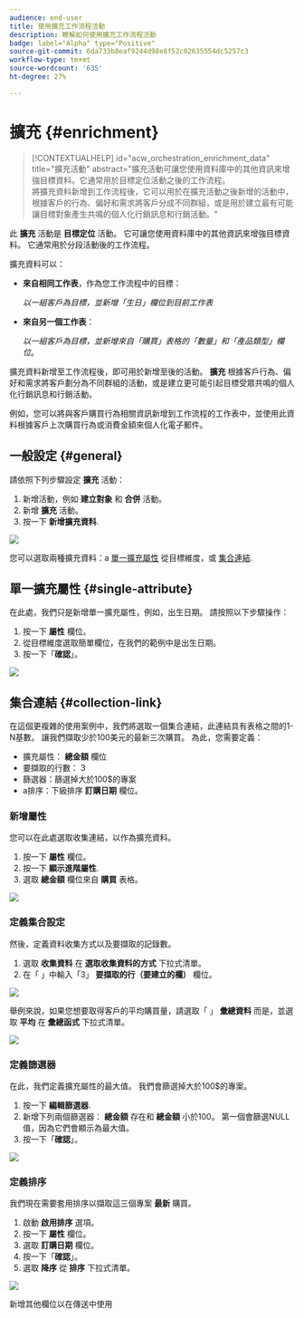 ```yaml
---
audience: end-user
title: 使用擴充工作流程活動
description: 瞭解如何使用擴充工作流程活動
badge: label="Alpha" type="Positive"
source-git-commit: 6da733b8eaf9244d98e8f52c02635554dc5257c3
workflow-type: tm+mt
source-wordcount: '635'
ht-degree: 27%

---
```



# 擴充 {#enrichment}

>[!CONTEXTUALHELP]
>id="acw_orchestration_enrichment_data"
>title="擴充活動"
>abstract="擴充活動可讓您使用資料庫中的其他資訊來增強目標資料。它通常用於目標定位活動之後的工作流程。<br/>將擴充資料新增到工作流程後，它可以用於在擴充活動之後新增的活動中，根據客戶的行為、偏好和需求將客戶分成不同群組，或是用於建立最有可能讓目標對象產生共鳴的個人化行銷訊息和行銷活動。"

此 **擴充** 活動是 **目標定位** 活動。 它可讓您使用資料庫中的其他資訊來增強目標資料。 它通常用於分段活動後的工作流程。

擴充資料可以：

* **來自相同工作表**，作為您工作流程中的目標：

  *以一組客戶為目標，並新增「生日」欄位到目前工作表*

* **來自另一個工作表**：

  *以一組客戶為目標，並新增來自「購買」表格的「數量」和「產品類型」欄位*。

擴充資料新增至工作流程後，即可用於新增至後的活動。 **擴充** 根據客戶行為、偏好和需求將客戶劃分為不同群組的活動，或是建立更可能引起目標受眾共鳴的個人化行銷訊息和行銷活動。

例如，您可以將與客戶購買行為相關資訊新增到工作流程的工作表中，並使用此資料根據客戶上次購買行為或消費金額來個人化電子郵件。

## 一般設定 {#general}

請依照下列步驟設定 **擴充** 活動：

1. 新增活動，例如 **建立對象** 和 **合併** 活動。
1. 新增 **擴充** 活動。
1. 按一下 **新增擴充資料**.

![](../assets/workflow-enrichment1.png)

您可以選取兩種擴充資料：a [單一擴充屬性](#single-attribute) 從目標維度，或 [集合連結](collection-link).

## 單一擴充屬性 {#single-attribute}

在此處，我們只是新增單一擴充屬性，例如，出生日期。 請按照以下步驟操作：

1. 按一下 **屬性** 欄位。
1. 從目標維度選取簡單欄位，在我們的範例中是出生日期。
1. 按一下「**確認**」。

![](../assets/workflow-enrichment2.png)

## 集合連結 {#collection-link}

在這個更複雜的使用案例中，我們將選取一個集合連結，此連結具有表格之間的1-N基數。 讓我們擷取少於100美元的最新三次購買。 為此，您需要定義：

* 擴充屬性： **總金額** 欄位
* 要擷取的行數： 3
* 篩選器：篩選掉大於100$的專案
* a排序：下級排序 **訂購日期** 欄位。

### 新增屬性

您可以在此處選取收集連結，以作為擴充資料。

1. 按一下 **屬性** 欄位。
1. 按一下 **顯示進階屬性**.
1. 選取 **總金額** 欄位來自 **購買** 表格。

![](../assets/workflow-enrichment3.png)

### 定義集合設定

然後，定義資料收集方式以及要擷取的記錄數。

1. 選取 **收集資料** 在 **選取收集資料的方式** 下拉式清單。
1. 在「 」中輸入「3」 **要擷取的行（要建立的欄）** 欄位。

![](../assets/workflow-enrichment4.png)

舉例來說，如果您想要取得客戶的平均購買量，請選取「 」 **彙總資料** 而是，並選取 **平均** 在 **彙總函式** 下拉式清單。

![](../assets/workflow-enrichment5.png)

### 定義篩選器

在此，我們定義擴充屬性的最大值。 我們會篩選掉大於100$的專案。

1. 按一下 **編輯篩選器**.
1. 新增下列兩個篩選器： **總金額** 存在和 **總金額** 小於100。 第一個會篩選NULL值，因為它們會顯示為最大值。
1. 按一下「**確認**」。

![](../assets/workflow-enrichment6.png)

### 定義排序

我們現在需要套用排序以擷取這三個專案 **最新** 購買。

1. 啟動 **啟用排序** 選項。
1. 按一下 **屬性** 欄位。
1. 選取 **訂購日期** 欄位。
1. 按一下「**確認**」。
1. 選取 **降序** 從 **排序** 下拉式清單。

![](../assets/workflow-enrichment7.png)



新增其他欄位以在傳送中使用

<!--
cardinality between the tables (1-N)
1. select attribute to use as enrichment data

    display advanced fields option
    i button

    note: attributes from the target dimension

1. Select how the data is collected
1. number of records to retrieve if want to retrieve a collection of multiple records
1. Apply filters and build rule

    select an existing filter
    save the filter for reuse
    view results of the filter visually or in code view

1. sort records using an attribute

leverage enrichment data in campaign

where we can use the enrichment data: personalize email, other use cases?

## Example

-->